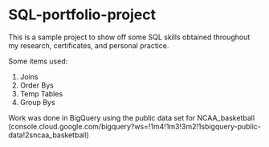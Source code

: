 # SQL-portfolio-project

This is a sample project to show off some SQL skills obtained throughout my research, certificates, and personal practice.

Some items used:
  1. Joins
  2. Order Bys
  3. Temp Tables
  4. Group Bys


Work was done in BigQuery using the public data set for NCAA_basketball
(console.cloud.google.com/bigquery?ws=!1m4!1m3!3m2!1sbigquery-public-data!2sncaa_basketball)
